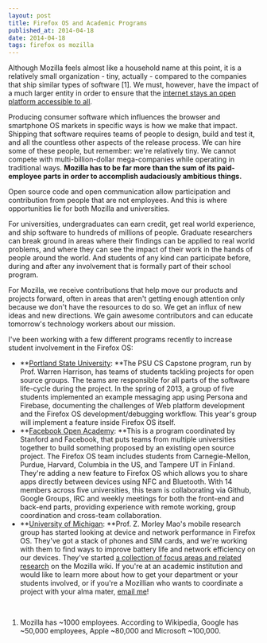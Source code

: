 ```yaml
---
layout: post
title: Firefox OS and Academic Programs
published_at: 2014-04-18
date: 2014-04-18
tags: firefox os mozilla
---
```


Although Mozilla feels almost like a household name at this point, it is a relatively small organization - tiny, actually - compared to the companies that ship similar types of software [1]. We must, however, have the impact of a much larger entity in order to ensure that the [internet stays an open platform accessible to all](http://www.mozilla.org/en-US/about/manifesto/ "The Mozilla Manifesto").

Producing consumer software which influences the browser and smartphone OS markets in specific ways is how we make that impact. Shipping that software requires teams of people to design, build and test it, and all the countless other aspects of the release process. We can hire some of these people, but remember: we're relatively tiny. We cannot compete with multi-billion-dollar mega-companies while operating in traditional ways. **Mozilla has to be far more than the sum of its paid-employee parts in order to accomplish audaciously ambitious things.**

Open source code and open communication allow participation and contribution from people that are not employees. And this is where opportunities lie for both Mozilla and universities.

For universities, undergraduates can earn credit, get real world experience, and ship software to hundreds of millions of people. Graduate researchers can break ground in areas where their findings can be applied to real world problems, and where they can see the impact of their work in the hands of people around the world. And students of any kind can participate before, during and after any involvement that is formally part of their school program.

For Mozilla, we receive contributions that help move our products and projects forward, often in areas that aren't getting enough attention only because we don't have the resources to do so. We get an influx of new ideas and new directions. We gain awesome contributors and can educate tomorrow's technology workers about our mission.

I've been working with a few different programs recently to increase student involvement in the Firefox OS:

*   **[Portland State University](http://www.pdx.edu/computer-science/cs-469-software-engineering-capstone-i "PSU CS Capstone"):  **The PSU CS Capstone program, run by Prof. Warren Harrison, has teams of students tackling projects for open source groups. The teams are responsible for all parts of the software life-cycle during the project. In the spring of 2013, a group of five students implemented an example messaging app using Persona and Firebase, documenting the challenges of Web platform development and the Firefox OS  development/debugging workflow. This year's group will implement a feature inside Firefox OS itself.
*   **[Facebook Open Academy](https://www.facebook.com/notes/facebook-engineering/facebook-open-academy-bringing-open-source-to-cs-curricula/10151806121378920 "Facebook Open Academy"): **This is a program coordinated by Stanford and Facebook, that puts teams from multiple universities together to build something proposed by an existing open source project. The Firefox OS team includes students from Carnegie-Mellon, Purdue, Harvard, Columbia in the US, and Tampere UT in Finland. They're adding a new feature to Firefox OS which allows you to share apps directly between devices using NFC and Bluetooth. With 14 members across five universities, this team is collaborating via Github, Google Groups, IRC and weekly meetings for both the front-end and back-end parts, providing experience with remote working, group coordination and cross-team collaboration.
*   **[University of Michigan](http://web.eecs.umich.edu/~zmao/ "UMich Prof. Mao"): **Prof. Z. Morley Mao's mobile research group has started looking at device and network performance in Firefox OS. They've got a stack of phones and SIM cards, and we're working with them to find ways to improve battery life and network efficiency on our devices. They've started [a collection of focus areas and related research](https://wiki.mozilla.org/FirefoxOS/Research "Firefox OS Research") on the Mozilla wiki.
If you're at an academic institution and would like to learn more about how to get your department or your students involved, or if you're a Mozillian who wants to coordinate a project with your alma mater, [email me](mailto:dietrich@mozilla.com)!

&nbsp;

1. Mozilla has ~1000 employees. According to Wikipedia, Google has ~50,000 employees, Apple ~80,000 and Microsoft ~100,000.